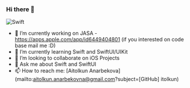 ### Hi there 👋

![Swift](https://img.shields.io/badge/Swift-FA7343?logo=swift&logoColor=white)

- 🔭 I’m currently working on JASA - https://apps.apple.com/app/id6449404801 (if you interested on code base mail me :D)
- 🌱 I’m currently learning Swift and SwiftUI/UIKit
- 👯 I’m looking to collaborate on iOS Projects
- 💬 Ask me about Swift and SwiftUI
- 📫 How to reach me:  [Aitolkun Anarbekova](mailto:aitolkun.anarbekovna@gmail.com?subject=[GitHub] itolkun)
